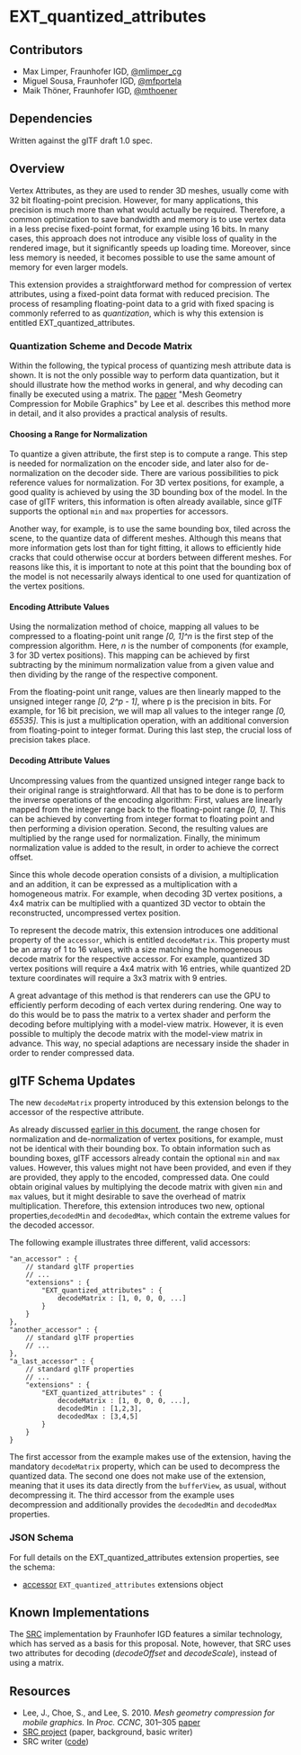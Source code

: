 # EXT_quantized_attributes 

## Contributors

* Max Limper, Fraunhofer IGD, [@mlimper_cg](https://twitter.com/mlimper_cg)
* Miguel Sousa, Fraunhofer IGD, [@mfportela](https://twitter.com/mfportela)
* Maik Thöner, Fraunhofer IGD, [@mthoener](https://twitter.com/mthoener)


## Dependencies

Written against the glTF draft 1.0 spec.

## Overview

Vertex Attributes, as they are used to render 3D meshes, usually come with 32 bit floating-point precision.
However, for many applications, this precision is much more than what would actually be required.
Therefore, a common optimization to save bandwidth and memory is to use vertex data in a less precise fixed-point format, for example using 16 bits.
In many cases, this approach does not introduce any visible loss of quality in the rendered image, but it significantly speeds up loading time.
Moreover, since less memory is needed, it becomes possible to use the same amount of memory for even larger models.

This extension provides a straightforward method for compression of vertex attributes, using a fixed-point data format with reduced precision.
The process of resampling floating-point data to a grid with fixed spacing is commonly referred to as _quantization_, which is why this extension is entitled EXT_quantized_attributes.


### Quantization Scheme and Decode Matrix

Within the following, the typical process of quantizing mesh attribute data is shown.
It is not the only possible way to perform data quantization, but it should illustrate how the method works in general, and why decoding can finally be executed using a matrix.
The [paper](resources) "Mesh Geometry Compression for Mobile Graphics" by Lee et al. describes this method more in detail, and it also provides a practical analysis of results.


#### Choosing a Range for Normalization

To quantize a given attribute, the first step is to compute a range.
This step is needed for normalization on the encoder side, and later also for de-normalization on the decoder side.
There are various possibilities to pick reference values for normalization.
For 3D vertex positions, for example, a good quality is achieved by using the 3D bounding box of the model.
In the case of glTF writers, this information is often already available, since glTF supports the optional `min` and `max` properties for accessors.

Another way, for example, is to use the same bounding box, tiled across the scene, to the quantize data of different meshes.
Although this means that more information gets lost than for tight fitting, it allows to efficiently hide cracks that could otherwise occur at borders between different meshes.
For reasons like this, it is important to note at this point that the bounding box of the model is not necessarily always identical to one used for quantization of the vertex positions.


#### Encoding Attribute Values

Using the normalization method of choice, mapping all values to be compressed to a floating-point unit range _[0, 1]^n_ is the first step of the compression algorithm.
Here, _n_ is the number of components (for example, 3 for 3D vertex positions).
This mapping can be achieved by first subtracting by the minimum normalization value from a given value and then dividing by the range of the respective component.

From the floating-point unit range, values are then linearly mapped to the unsigned integer range _[0, 2^p - 1]_, where p is the precision in bits.
For example, for 16 bit precision, we will map all values to the integer range _[0, 65535]_.
This is just a multiplication operation, with an additional conversion from floating-point to integer format.
During this last step, the crucial loss of precision takes place.


#### Decoding Attribute Values

Uncompressing values from the quantized unsigned integer range back to their original range is straightforward.
All that has to be done is to perform the inverse operations of the encoding algorithm:
First, values are linearly mapped from the integer range back to the floating-point range _[0, 1]_.
This can be achieved by converting from integer format to floating point and then performing a division operation.
Second, the resulting values are multiplied by the range used for normalization.
Finally, the minimum normalization value is added to the result, in order to achieve the correct offset.

Since this whole decode operation consists of a division, a multiplication and an addition, it can be expressed as a multiplication with a homogeneous matrix.
For example, when decoding 3D vertex positions, a 4x4 matrix can be multiplied with a quantized 3D vector to obtain the reconstructed, uncompressed vertex position.

To represent the decode matrix, this extension introduces one additional property of the `accessor`, which is entitled `decodeMatrix`.
This property must be an array of 1 to 16 values, with a size matching the homogeneous decode matrix for the respective accessor.
For example, quantized 3D vertex positions will require a 4x4 matrix with 16 entries, while quantized 2D texture coordinates will require a 3x3 matrix with 9 entries.

A great advantage of this method is that renderers can use the GPU to efficiently perform decoding of each vertex during rendering.
One way to do this would be to pass the matrix to a vertex shader and perform the decoding before multiplying with a model-view matrix.
However, it is even possible to multiply the decode matrix with the model-view matrix in advance.
This way, no special adaptions are necessary inside the shader in order to render compressed data.


## glTF Schema Updates

The new `decodeMatrix` property introduced by this extension belongs to the accessor of the respective attribute.

As already discussed [earlier in this document](choosing-a-range-for-normalization), the range chosen for normalization and de-normalization of vertex positions, for example, must not be identical with their bounding box.
To obtain information such as bounding boxes, glTF accessors already contain the optional `min` and `max` values.
However, this values might not have been provided, and even if they are provided, they apply to the encoded, compressed data.
One could obtain original values by multiplying the decode matrix with given `min` and `max` values, but it might desirable to save the overhead of matrix multiplication.
Therefore, this extension introduces two new, optional properties,`decodedMin` and `decodedMax`, which contain the extreme values for the decoded accessor.

The following example illustrates three different, valid accessors:

```
"an_accessor" : {
    // standard glTF properties
    // ...
    "extensions" : {
        "EXT_quantized_attributes" : {
            decodeMatrix : [1, 0, 0, 0, ...]
        }
    }
},
"another_accessor" : {
    // standard glTF properties
    // ...    
},
"a_last_accessor" : {
    // standard glTF properties
    // ...
    "extensions" : {
        "EXT_quantized_attributes" : {
            decodeMatrix : [1, 0, 0, 0, ...],
            decodedMin : [1,2,3],
            decodedMax : [3,4,5]            
        }
    }
}
```

The first accessor from the example makes use of the extension, having the mandatory `decodeMatrix` property, which can be used to decompress the quantized data.
The second one does not make use of the extension, meaning that it uses its data directly from the `bufferView`, as usual, without decompressing it.
The third accessor from the example uses decompression and additionally provides the `decodedMin` and `decodedMax` properties.


### JSON Schema

For full details on the EXT_quantized_attributes extension properties, see the schema:

* [accessor](schema/EXT_quantized_attributes.accessors.schema.json) `EXT_quantized_attributes` extensions object



## Known Implementations

The [SRC](http://x3dom.org/src/) implementation by Fraunhofer IGD features a similar technology, which has served as a basis for this proposal.
Note, however, that SRC uses two attributes for decoding (_decodeOffset_ and _decodeScale_), instead of using a matrix.

## Resources
* Lee, J., Choe, S., and Lee, S. 2010. _Mesh geometry compression for mobile graphics._ In _Proc. CCNC_, 301–305 [paper](http://cg.postech.ac.kr/research/mesh_comp_mobile/mesh_comp_mobile_conference.pdf)
* [SRC project](http://x3dom.org/src/) (paper, background, basic writer)
* SRC writer ([code](http://x3dom.org/src/files/src_writer_source.zip))
